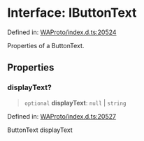 # Interface: IButtonText

Defined in: [WAProto/index.d.ts:20524](https://github.com/Fokusdotid/bail/blob/dad8cbc7bd41e0c17126095b0fc017b92c3d85cf/WAProto/index.d.ts#L20524)

Properties of a ButtonText.

## Properties

### displayText?

> `optional` **displayText**: `null` \| `string`

Defined in: [WAProto/index.d.ts:20527](https://github.com/Fokusdotid/bail/blob/dad8cbc7bd41e0c17126095b0fc017b92c3d85cf/WAProto/index.d.ts#L20527)

ButtonText displayText

